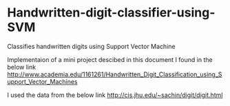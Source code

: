 # Handwritten-digit-classifier-using-SVM
Classifies handwritten digits using Support Vector Machine

Implementaion of a mini project descibed in this document I found in the below link
http://www.academia.edu/1161261/Handwritten_Digit_Classification_using_Support_Vector_Machines

I used the data from the below link 
http://cis.jhu.edu/~sachin/digit/digit.html

